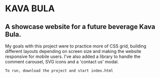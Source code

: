 # KAVA BULA

## A showcase website for a future beverage Kava Bula.

My goals with this project were to practice more of CSS grid, building different layouts depending on screen size and making the website responsive for mobile users. I've also added a library to handle the comment carousel, SVG icons and a 'contact us' modal.

    To run, download the project and start index.html
